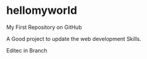 # hellomyworld
My First Repository on GitHub

A Good project to update the web development Skills.


Editec in Branch
